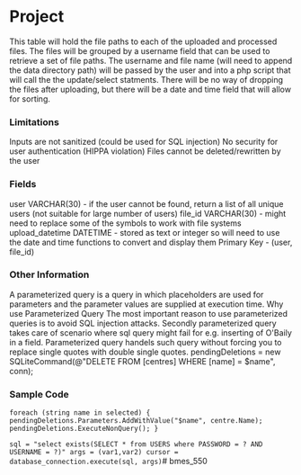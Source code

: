 # Project

This table will hold the file paths to each of the uploaded and processed files. The files will be grouped by a username field that can be used to retrieve a set of file paths. The username and file name (will need to append the data directory path) will be passed by the user and into a php script that will call the the update/select statments. There will be no way of dropping the files after uploading, but there will be a date and time field that will allow for sorting.

### Limitations

Inputs are not sanitized (could be used for SQL injection)
No security for user authentication (HIPPA violation)
Files cannot be deleted/rewritten by the user

### Fields

user VARCHAR(30) - if the user cannot be found, return a list of all unique users (not suitable for large number of users)
file_id VARCHAR(30) - might need to replace some of the symbols to work with file systems
upload_datetime DATETIME - stored as text or integer so will need to use the date and time functions to convert and display them
Primary Key - (user, file_id)

### Other Information

A parameterized query is a query in which placeholders are used for parameters and the parameter values are supplied at execution time.
Why use Parameterized Query
The most important reason to use parameterized queries is to avoid SQL injection attacks.
Secondly parameterized query takes care of scenario where sql query might fail for e.g. inserting of O'Baily in a field.
Parameterized query handels such query without forcing you to replace single quotes with double single quotes.
pendingDeletions = new SQLiteCommand(@"DELETE FROM [centres] WHERE [name] = $name", conn);

### Sample Code

`foreach (string name in selected) { pendingDeletions.Parameters.AddWithValue("$name", centre.Name); pendingDeletions.ExecuteNonQuery(); }`

`sql = "select exists(SELECT * from USERS where PASSWORD = ? AND USERNAME = ?)" args = (var1,var2) cursor = database_connection.execute(sql, args)`# bmes_550
